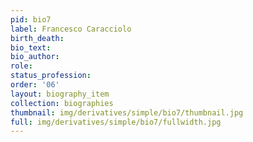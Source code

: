 ```yaml
---
pid: bio7
label: Francesco Caracciolo
birth_death:
bio_text:
bio_author:
role:
status_profession:
order: '06'
layout: biography_item
collection: biographies
thumbnail: img/derivatives/simple/bio7/thumbnail.jpg
full: img/derivatives/simple/bio7/fullwidth.jpg
---
```

